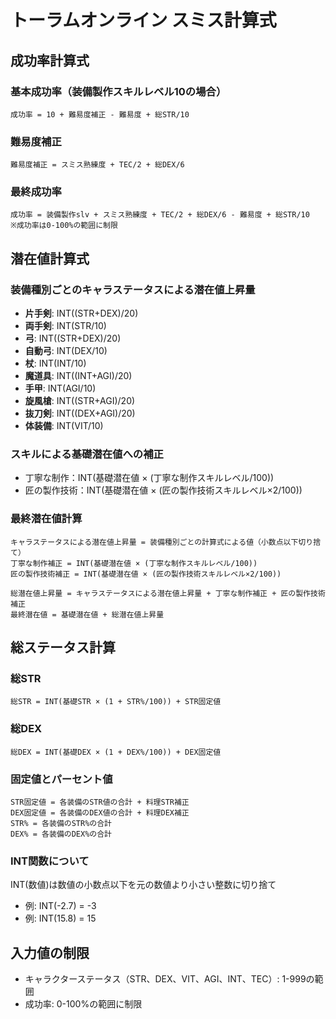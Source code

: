 # トーラムオンライン スミス計算式

## 成功率計算式

### 基本成功率（装備製作スキルレベル10の場合）
```
成功率 = 10 + 難易度補正 - 難易度 + 総STR/10
```

### 難易度補正
```
難易度補正 = スミス熟練度 + TEC/2 + 総DEX/6
```

### 最終成功率
```
成功率 = 装備製作slv + スミス熟練度 + TEC/2 + 総DEX/6 - 難易度 + 総STR/10
※成功率は0-100%の範囲に制限
```

## 潜在値計算式

### 装備種別ごとのキャラステータスによる潜在値上昇量
- **片手剣**: INT((STR+DEX)/20)
- **両手剣**: INT(STR/10)
- **弓**: INT((STR+DEX)/20)
- **自動弓**: INT(DEX/10)
- **杖**: INT(INT/10)
- **魔道具**: INT((INT+AGI)/20)
- **手甲**: INT(AGI/10)
- **旋風槍**: INT((STR+AGI)/20)
- **抜刀剣**: INT((DEX+AGI)/20)
- **体装備**: INT(VIT/10)

### スキルによる基礎潜在値への補正
- 丁寧な制作：INT(基礎潜在値 × (丁寧な制作スキルレベル/100))
- 匠の製作技術：INT(基礎潜在値 × (匠の製作技術スキルレベル×2/100))

### 最終潜在値計算
```
キャラステータスによる潜在値上昇量 = 装備種別ごとの計算式による値（小数点以下切り捨て）
丁寧な制作補正 = INT(基礎潜在値 × (丁寧な制作スキルレベル/100))
匠の製作技術補正 = INT(基礎潜在値 × (匠の製作技術スキルレベル×2/100))

総潜在値上昇量 = キャラステータスによる潜在値上昇量 + 丁寧な制作補正 + 匠の製作技術補正
最終潜在値 = 基礎潜在値 + 総潜在値上昇量
```

## 総ステータス計算

### 総STR
```
総STR = INT(基礎STR × (1 + STR%/100)) + STR固定値
```

### 総DEX
```
総DEX = INT(基礎DEX × (1 + DEX%/100)) + DEX固定値
```

### 固定値とパーセント値
```
STR固定値 = 各装備のSTR値の合計 + 料理STR補正
DEX固定値 = 各装備のDEX値の合計 + 料理DEX補正
STR% = 各装備のSTR%の合計
DEX% = 各装備のDEX%の合計
```

### INT関数について
INT(数値)は数値の小数点以下を元の数値より小さい整数に切り捨て
- 例: INT(-2.7) = -3
- 例: INT(15.8) = 15

## 入力値の制限
- キャラクターステータス（STR、DEX、VIT、AGI、INT、TEC）: 1-999の範囲
- 成功率: 0-100%の範囲に制限